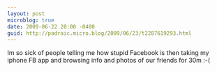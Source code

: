 ```yaml
---
layout: post
microblog: true
date: 2009-06-22 20:00 -0400
guid: http://padraic.micro.blog/2009/06/23/t2287619293.html
---
```

Im so sick of people telling me how stupid Facebook is then taking  my iphone FB app and browsing info and photos of our friends for 30m :-(
